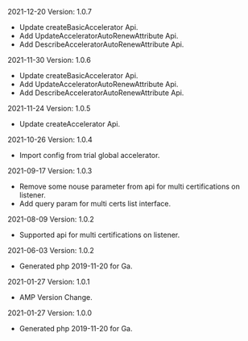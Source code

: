 2021-12-20 Version: 1.0.7
- Update createBasicAccelerator Api.
- Add UpdateAcceleratorAutoRenewAttribute Api.
- Add DescribeAcceleratorAutoRenewAttribute Api.

2021-11-30 Version: 1.0.6
- Update createBasicAccelerator Api.
- Add UpdateAcceleratorAutoRenewAttribute Api.
- Add DescribeAcceleratorAutoRenewAttribute Api.

2021-11-24 Version: 1.0.5
- Update createAccelerator Api.

2021-10-26 Version: 1.0.4
- Import config from trial global accelerator.

2021-09-17 Version: 1.0.3
- Remove some nouse parameter from api for multi certifications on listener.
- Add query param for multi certs list interface.

2021-08-09 Version: 1.0.2
- Supported api for multi certifications on listener.

2021-06-03 Version: 1.0.2
- Generated php 2019-11-20 for Ga.

2021-01-27 Version: 1.0.1
- AMP Version Change.

2021-01-27 Version: 1.0.0
- Generated php 2019-11-20 for Ga.


